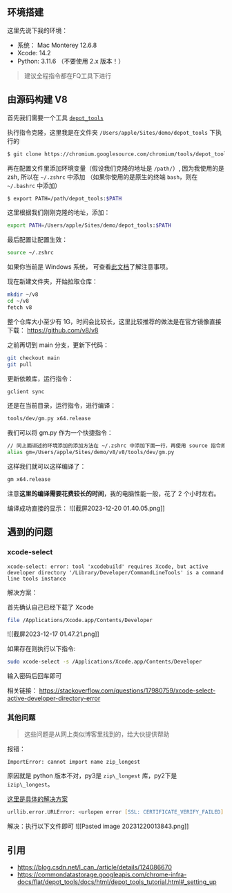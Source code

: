 ## 环境搭建

这里先说下我的环境：
- 系统： Mac Monterey 12.6.8
- Xcode: 14.2
- Python: 3.11.6 （不要使用 2.x 版本！）

> 建议全程指令都在FQ工具下进行

## 由源码构建 V8

首先我们需要一个工具 [`depot_tools`](https://commondatastorage.googleapis.com/chrome-infra-docs/flat/depot_tools/docs/html/depot_tools_tutorial.html#_setting_up)

执行指令克隆，这里我是在文件夹 `/Users/apple/Sites/demo/depot_tools` 下执行的

```zsh
$ git clone https://chromium.googlesource.com/chromium/tools/depot_tools.git
```

再在配置文件里添加环境变量（假设我们克隆的地址是 `/path/`）, 因为我使用的是 zsh, 所以在 `~/.zshrc` 中添加 （如果你使用的是原生的终端 `bash`，则在 `~/.bashrc` 中添加）

```zsh
$ export PATH=/path/depot_tools:$PATH
```

这里根据我们刚刚克隆的地址，添加：

```zsh
export PATH=/Users/apple/Sites/demo/depot_tools:$PATH
```

最后配置让配置生效：

```zsh
source ~/.zshrc 
```

如果你当前是 Windows 系统， 可查看[此文档](https://commondatastorage.googleapis.com/chrome-infra-docs/flat/depot_tools/docs/html/depot_tools_tutorial.html#_setting_up)了解注意事项。


现在新建文件夹，开始拉取仓库：

```zsh
mkdir ~/v8
cd ~/v8
fetch v8
```

整个仓库大小至少有 1G，时间会比较长，这里比较推荐的做法是在官方镜像直接下载：
https://github.com/v8/v8

之前再切到 main 分支，更新下代码：
```zsh
git checkout main
git pull
```

更新依赖库，运行指令：
```zsh
gclient sync
```

还是在当前目录，运行指令，进行编译：
```zsh
tools/dev/gm.py x64.release
```

我们可以将 gm.py 作为一个快捷指令：
```bash
// 同上面讲述的环境添加的添加方法在 ~/.zshrc 中添加下面一行，再使用 source 指令即可
alias gm=/Users/apple/Sites/demo/v8/v8/tools/dev/gm.py
```

这样我们就可以这样编译了：
```bash
gm x64.release
```

注意**这里的编译需要花费较长的时间**，我的电脑性能一般，花了 2 个小时左右。

编译成功直接的显示：
![[截屏2023-12-20 01.40.05.png]]

## 遇到的问题

### xcode-select 

```
xcode-select: error: tool 'xcodebuild' requires Xcode, but active developer directory '/Library/Developer/CommandLineTools' is a command line tools instance
```

解决方案：

首先确认自己已经下载了 Xcode

```zsh
file /Applications/Xcode.app/Contents/Developer
```

![[截屏2023-12-17 01.47.21.png]]

如果存在则执行以下指令:

```zsh
sudo xcode-select -s /Applications/Xcode.app/Contents/Developer
```

输入密码后回车即可


相关链接：
https://stackoverflow.com/questions/17980759/xcode-select-active-developer-directory-error

### 其他问题

> 这些问题是从网上类似博客里找到的，给大伙提供帮助

报错：

```bash
ImportError: cannot import name zip_longest
```


原因就是 python 版本不对，py3是 `zip\_longest` 库，py2下是 `izip\_longest`。

[这里是具体的解决方案](https://blog.csdn.net/I_can_/article/details/124086670)


```zsh
urllib.error.URLError: <urlopen error [SSL: CERTIFICATE_VERIFY_FAILED] certificate verify failed: unable to get local issuer certificate (_ssl.c:1108)
```

解决：执行以下文件即可
![[Pasted image 20231220013843.png]]

####

## 引用

- https://blog.csdn.net/I_can_/article/details/124086670
- https://commondatastorage.googleapis.com/chrome-infra-docs/flat/depot_tools/docs/html/depot_tools_tutorial.html#_setting_up
